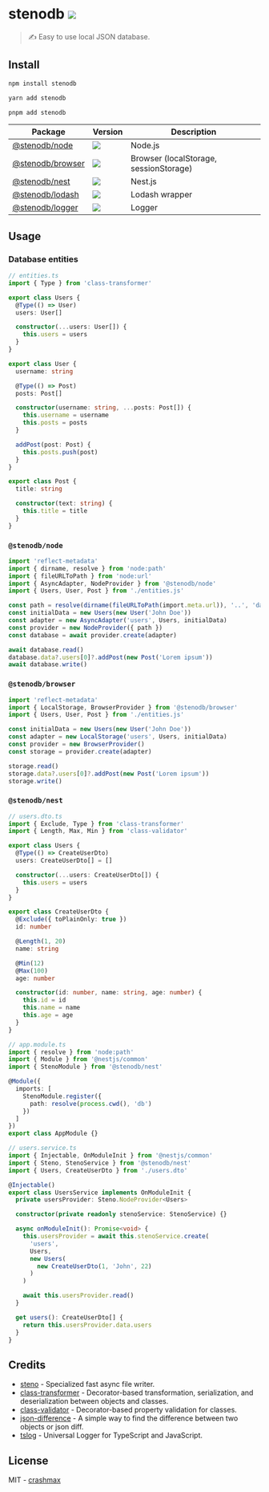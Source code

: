 # stenodb [![](https://img.shields.io/npm/v/stenodb)](https://www.npmjs.org/package/stenodb)

> ✍ Easy to use local JSON database.

## Install

```sh
npm install stenodb
```

```sh
yarn add stenodb
```

```sh
pnpm add stenodb
```

| Package | Version | Description |
| ------- | ------ | ----------- |
| [@stenodb/node](./packages/node) | [![](https://img.shields.io/npm/v/@stenodb/node)](https://npm.im/@stenodb/node) | Node.js |
| [@stenodb/browser](./packages/browser) | [![](https://img.shields.io/npm/v/@stenodb/browser)](https://npm.im/@stenodb/browser) | Browser (localStorage, sessionStorage) |
| [@stenodb/nest](./packages/nest) | [![](https://img.shields.io/npm/v/@stenodb/nest)](https://npm.im/@stenodb/nest) | Nest.js |
| [@stenodb/lodash](./packages/lodash) | [![](https://img.shields.io/npm/v/@stenodb/lodash)](https://npm.im/@stenodb/lodash) | Lodash wrapper |
| [@stenodb/logger](./packages/logger) | [![](https://img.shields.io/npm/v/@stenodb/logger)](https://npm.im/@stenodb/logger) | Logger |

## Usage

### Database entities
```typescript
// entities.ts
import { Type } from 'class-transformer'

export class Users {
  @Type(() => User)
  users: User[]

  constructor(...users: User[]) {
    this.users = users
  }
}

export class User {
  username: string

  @Type(() => Post)
  posts: Post[]

  constructor(username: string, ...posts: Post[]) {
    this.username = username
    this.posts = posts
  }

  addPost(post: Post) {
    this.posts.push(post)
  }
}

export class Post {
  title: string

  constructor(text: string) {
    this.title = title
  }
}
```

### `@stenodb/node`

```typescript
import 'reflect-metadata'
import { dirname, resolve } from 'node:path'
import { fileURLToPath } from 'node:url'
import { AsyncAdapter, NodeProvider } from '@stenodb/node'
import { Users, User, Post } from './entities.js'

const path = resolve(dirname(fileURLToPath(import.meta.url)), '..', 'database')
const initialData = new Users(new User('John Doe'))
const adapter = new AsyncAdapter('users', Users, initialData)
const provider = new NodeProvider({ path })
const database = await provider.create(adapter)

await database.read()
database.data?.users[0]?.addPost(new Post('Lorem ipsum'))
await database.write()
```

### `@stenodb/browser`

```typescript
import 'reflect-metadata'
import { LocalStorage, BrowserProvider } from '@stenodb/browser'
import { Users, User, Post } from './entities.js'

const initialData = new Users(new User('John Doe'))
const adapter = new LocalStorage('users', Users, initialData)
const provider = new BrowserProvider()
const storage = provider.create(adapter)

storage.read()
storage.data?.users[0]?.addPost(new Post('Lorem ipsum'))
storage.write()
```

### `@stenodb/nest`

```typescript
// users.dto.ts
import { Exclude, Type } from 'class-transformer'
import { Length, Max, Min } from 'class-validator'

export class Users {
  @Type(() => CreateUserDto)
  users: CreateUserDto[] = []

  constructor(...users: CreateUserDto[]) {
    this.users = users
  }
}

export class CreateUserDto {
  @Exclude({ toPlainOnly: true })
  id: number

  @Length(1, 20)
  name: string

  @Min(12)
  @Max(100)
  age: number

  constructor(id: number, name: string, age: number) {
    this.id = id
    this.name = name
    this.age = age
  }
}

// app.module.ts
import { resolve } from 'node:path'
import { Module } from '@nestjs/common'
import { StenoModule } from '@stenodb/nest'

@Module({
  imports: [
    StenoModule.register({
      path: resolve(process.cwd(), 'db')
    })
  ]
})
export class AppModule {}

// users.service.ts
import { Injectable, OnModuleInit } from '@nestjs/common'
import { Steno, StenoService } from '@stenodb/nest'
import { Users, CreateUserDto } from './users.dto'

@Injectable()
export class UsersService implements OnModuleInit {
  private usersProvider: Steno.NodeProvider<Users>

  constructor(private readonly stenoService: StenoService) {}

  async onModuleInit(): Promise<void> {
    this.usersProvider = await this.stenoService.create(
      'users',
      Users,
      new Users(
        new CreateUserDto(1, 'John', 22)
      )
    )

    await this.usersProvider.read()
  }

  get users(): CreateUserDto[] {
    return this.usersProvider.data.users
  }
}
```

## Credits

- [steno](https://github.com/typicode/steno) - Specialized fast async file writer.
- [class-transformer](https://github.com/typestack/class-transformer) - Decorator-based transformation, serialization, and deserialization between objects and classes.
- [class-validator](https://github.com/typestack/class-validator) - Decorator-based property validation for classes.
- [json-difference](https://github.com/lukascivil/json-difference) - A simple way to find the difference between two objects or json diff.
- [tslog](https://github.com/fullstack-build/tslog) - Universal Logger for TypeScript and JavaScript.

## License

MIT - [crashmax](https://github.com/crashmax-dev)
